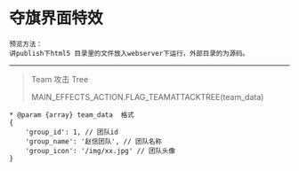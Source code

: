 # 夺旗界面特效

```
预览方法：
讲publish下html5 目录里的文件放入webserver下运行，外部目录的为源码。
```
---
> Team 攻击 Tree
> 
> MAIN_EFFECTS_ACTION.FLAG_TEAMATTACKTREE(team_data)
```
* @param {array} team_data  格式
{
    'group_id': 1, // 团队id
    'group_name': '赵信团队', // 团队名称
    'group_icon': '/img/xx.jpg' // 团队头像
}
```